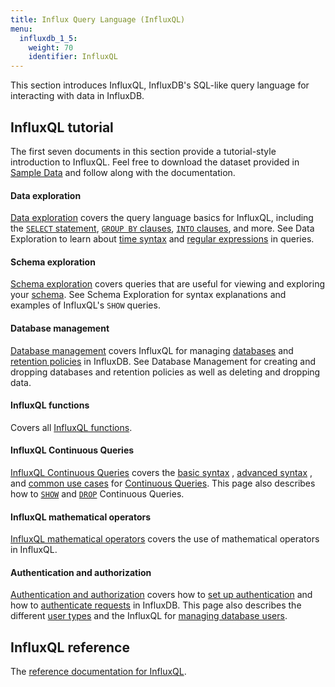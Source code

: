 ```yaml
---
title: Influx Query Language (InfluxQL)
menu:
  influxdb_1_5:
    weight: 70
    identifier: InfluxQL
---
```


This section introduces InfluxQL, InfluxDB's SQL-like query language for
interacting with data in InfluxDB.

## InfluxQL tutorial
The first seven documents in this section provide a tutorial-style introduction
to InfluxQL.
Feel free to download the dataset provided in
[Sample Data](/influxdb/v1.5/query_language/data_download/) and follow along
with the documentation.

#### Data exploration

[Data exploration](/influxdb/v1.5/query_language/data_exploration/) covers the
query language basics for InfluxQL, including the
[`SELECT` statement](/influxdb/v1.5/query_language/data_exploration/#the-basic-select-statement),
[`GROUP BY` clauses](/influxdb/v1.5/query_language/data_exploration/#the-group-by-clause),
[`INTO` clauses](/influxdb/v1.5/query_language/data_exploration/#the-into-clause), and more.
See Data Exploration to learn about
[time syntax](/influxdb/v1.5/query_language/data_exploration/#time-syntax) and
[regular expressions](/influxdb/v1.5/query_language/data_exploration/#regular-expressions) in
queries.

#### Schema exploration

[Schema exploration](/influxdb/v1.5/query_language/schema_exploration/) covers
queries that are useful for viewing and exploring your
[schema](/influxdb/v1.5/concepts/glossary/#schema).
See Schema Exploration for syntax explanations and examples of InfluxQL's `SHOW`
queries.

#### Database management

[Database management](/influxdb/v1.5/query_language/database_management/) covers InfluxQL for managing
[databases](/influxdb/v1.5/concepts/glossary/#database) and
[retention policies](/influxdb/v1.5/concepts/glossary/#retention-policy-rp) in
InfluxDB.
See Database Management for creating and dropping databases and retention
policies as well as deleting and dropping data.

#### InfluxQL functions

Covers all [InfluxQL functions](/influxdb/v1.5/query_language/functions/).

#### InfluxQL Continuous Queries

[InfluxQL Continuous Queries](/influxdb/v1.5/query_language/continuous_queries/) covers the
[basic syntax](/influxdb/v1.5/query_language/continuous_queries/#basic-syntax)
,
[advanced syntax](/influxdb/v1.5/query_language/continuous_queries/#advanced-syntax)
,
and
[common use cases](/influxdb/v1.5/query_language/continuous_queries/#continuous-query-use-cases)
for
[Continuous Queries](/influxdb/v1.5/concepts/glossary/#continuous-query-cq).
This page also describes how to
[`SHOW`](/influxdb/v1.5/query_language/continuous_queries/#listing-continuous-queries) and
[`DROP`](/influxdb/v1.5/query_language/continuous_queries/#deleting-continuous-queries)
Continuous Queries.

#### InfluxQL mathematical operators

[InfluxQL mathematical operators](/influxdb/v1.5/query_language/math_operators/)
covers the use of mathematical operators in InfluxQL.

#### Authentication and authorization

[Authentication and authorization](/influxdb/v1.5/query_language/authentication_and_authorization/) covers how to
[set up authentication](/influxdb/v1.5/query_language/authentication_and_authorization/#set-up-authentication)
and how to
[authenticate requests](/influxdb/v1.5/query_language/authentication_and_authorization/#authenticate-requests) in InfluxDB.
This page also describes the different
[user types](/influxdb/v1.5/query_language/authentication_and_authorization/#user-types-and-privileges) and the InfluxQL for
[managing database users](/influxdb/v1.5/query_language/authentication_and_authorization/#user-management-commands).

## InfluxQL reference

The [reference documentation for InfluxQL](/influxdb/v1.5/query_language/spec/).
